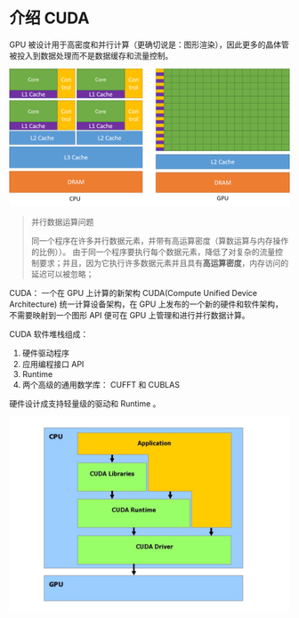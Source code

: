 # 介绍 CUDA

GPU 被设计用于高密度和并行计算（更确切说是：图形渲染），因此更多的晶体管被投入到数据处理而不是数据缓存和流量控制。

![CPU GPU](./gpu-devotes-more-transistors-to-data-processing.png)

> 并行数据运算问题
>
> 同一个程序在许多并行数据元素，并带有高运算密度（算数运算与内存操作的比例））。
> 由于同一个程序要执行每个数据元素，降低了对复杂的流量控制要求；并且，因为它执行许多数据元素并且具有**高运算密度**，内存访问的延迟可以被忽略；

CUDA： 一个在 GPU 上计算的新架构 CUDA(Compute Unified Device Architecture) 统一计算设备架构，在 GPU 上发布的一个新的硬件和软件架构，不需要映射到一个图形 API 便可在 GPU 上管理和进行并行数据计算。

CUDA 软件堆栈组成：
1. 硬件驱动程序
2. 应用编程接口 API
3. Runtime
4. 两个高级的通用数学库： CUFFT 和 CUBLAS

硬件设计成支持轻量级的驱动和 Runtime 。

![arch](./Arch.png)
